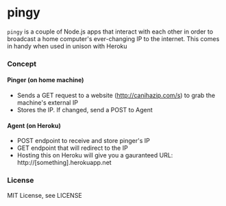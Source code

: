 # pingy
`pingy` is a couple of Node.js apps that interact with each other in order to broadcast a home computer's ever-changing IP to the internet. This comes in handy when used in unison with Heroku

### Concept
#### Pinger (on home machine)
- Sends a GET request to a website (http://canihazip.com/s) to grab the machine's external IP
- Stores the IP. If changed, send a POST to Agent

#### Agent (on Heroku)
- POST endpoint to receive and store pinger's IP
- GET endpoint that will redirect to the IP
- Hosting this on Heroku will give you a gauranteed URL: http://[something].herokuapp.net


### License
MIT License, see LICENSE
